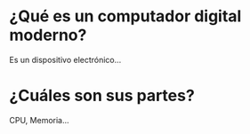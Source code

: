 # ¿Qué es un computador digital moderno?

Es un dispositivo electrónico...

# ¿Cuáles son sus partes?

CPU, Memoria...
